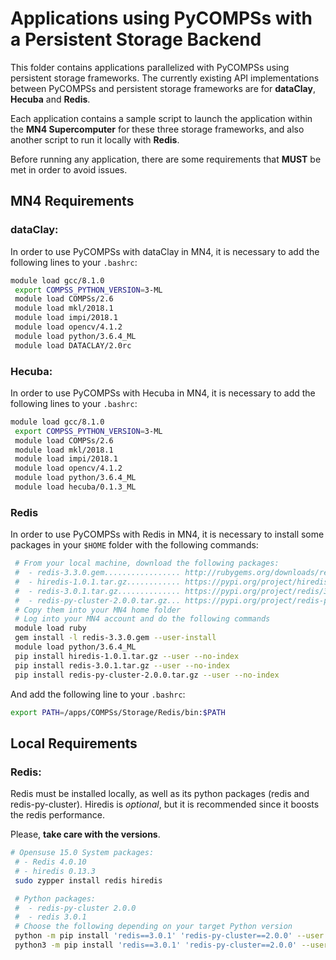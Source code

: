 # Applications using PyCOMPSs with a Persistent Storage Backend

This folder contains applications parallelized with PyCOMPSs using persistent
storage frameworks. The currently existing API implementations between PyCOMPSs
and persistent storage frameworks are for **dataClay**, **Hecuba** and
**Redis**.

Each application contains a sample script to launch the application within the
**MN4 Supercomputer** for these three storage frameworks, and also another
script to run it locally with **Redis**.

Before running any application, there are some requirements that **MUST** be
met in order to avoid issues.

## MN4 Requirements

### dataClay:

In order to use PyCOMPSs with dataClay in MN4, it is necessary to add the
following lines to your ```.bashrc```:

```bash
module load gcc/8.1.0
 export COMPSS_PYTHON_VERSION=3-ML
 module load COMPSs/2.6
 module load mkl/2018.1
 module load impi/2018.1
 module load opencv/4.1.2
 module load python/3.6.4_ML
 module load DATACLAY/2.0rc
```

### Hecuba:

In order to use PyCOMPSs with Hecuba in MN4, it is necessary to add the
following lines to your ```.bashrc```:

```bash
module load gcc/8.1.0
 export COMPSS_PYTHON_VERSION=3-ML
 module load COMPSs/2.6
 module load mkl/2018.1
 module load impi/2018.1
 module load opencv/4.1.2
 module load python/3.6.4_ML
 module load hecuba/0.1.3_ML
```

### Redis

In order to use PyCOMPSs with Redis in MN4, it is necessary to install some
packages in your ```$HOME``` folder with the following commands:

```bash
 # From your local machine, download the following packages:
 #  - redis-3.3.0.gem................. http://rubygems.org/downloads/redis-3.3.0.gem
 #  - hiredis-1.0.1.tar.gz............ https://pypi.org/project/hiredis/1.0.1/
 #  - redis-3.0.1.tar.gz.............. https://pypi.org/project/redis/3.0.1/
 #  - redis-py-cluster-2.0.0.tar.gz... https://pypi.org/project/redis-py-cluster/2.0.0/
 # Copy them into your MN4 home folder
 # Log into your MN4 account and do the following commands
 module load ruby
 gem install -l redis-3.3.0.gem --user-install
 module load python/3.6.4_ML
 pip install hiredis-1.0.1.tar.gz --user --no-index
 pip install redis-3.0.1.tar.gz --user --no-index
 pip install redis-py-cluster-2.0.0.tar.gz --user --no-index
```

And add the following line to your ```.bashrc```:

```bash
export PATH=/apps/COMPSs/Storage/Redis/bin:$PATH
```

## Local Requirements

### Redis:

Redis must be installed locally, as well as its python packages
(redis and redis-py-cluster). Hiredis is *optional*, but it is recommended
since it boosts the redis performance.

Please, **take care with the versions**.
```bash
# Opensuse 15.0 System packages:
 # - Redis 4.0.10
 # - hiredis 0.13.3
 sudo zypper install redis hiredis

 # Python packages:
 #  - redis-py-cluster 2.0.0
 #  - redis 3.0.1
 # Choose the following depending on your target Python version
 python -m pip install 'redis==3.0.1' 'redis-py-cluster==2.0.0' --user
 python3 -m pip install 'redis==3.0.1' 'redis-py-cluster==2.0.0' --user
```
